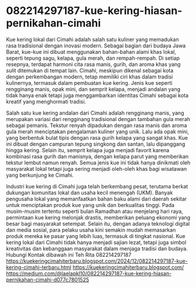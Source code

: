 # 082214297187-kue-kering-hiasan-pernikahan-cimahi
Kue kering lokal dari Cimahi adalah salah satu kuliner yang memadukan rasa tradisional dengan inovasi modern. Sebagai bagian dari budaya Jawa Barat, kue-kue ini dibuat menggunakan bahan-bahan alami khas lokal, seperti tepung sagu, kelapa, gula merah, dan rempah-rempah. Di setiap resepnya, terdapat harmoni cita rasa manis, gurih, dan aroma khas yang sulit ditemukan di tempat lain. Cimahi, meskipun dikenal sebagai kota dengan perkembangan modern, tetap memiliki ciri khas dalam tradisi kulinernya, termasuk dalam pembuatan kue kering. Jenis kue seperti rengginang manis, opak mini, dan semprit kelapa, menjadi andalan yang tidak hanya enak tetapi juga menggambarkan identitas Cimahi sebagai kota kreatif yang menghormati tradisi.

Salah satu kue kering andalan dari Cimahi adalah rengginang manis, yang merupakan variasi dari rengginang tradisional dengan tambahan gula merah sebagai pemanis. Tekstur renyah dipadukan dengan rasa manis dan aroma gula merah menciptakan pengalaman kuliner yang unik. Lalu ada opak mini, yang berbentuk bulat tipis dengan rasa gurih kelapa yang sangat khas. Kue ini dibuat dengan campuran tepung singkong dan santan, lalu dipanggang hingga kering. Selain itu, semprit kelapa juga menjadi favorit karena kombinasi rasa gurih dan manisnya, dengan kelapa parut yang memberikan tekstur lembut namun renyah. Semua jenis kue ini tidak hanya dinikmati oleh masyarakat lokal tetapi juga sering menjadi oleh-oleh khas bagi wisatawan yang berkunjung ke Cimahi.

Industri kue kering di Cimahi juga telah berkembang pesat, terutama berkat dukungan komunitas lokal dan usaha kecil menengah (UKM). Banyak pengusaha lokal yang memanfaatkan bahan baku alami dari daerah sekitar untuk menciptakan produk kue yang unik dan berkualitas tinggi. Pada musim-musim tertentu seperti bulan Ramadhan atau menjelang hari raya, permintaan kue kering melonjak drastis, memberikan peluang ekonomi yang besar bagi masyarakat setempat. Selain itu, dengan adanya teknologi digital dan media sosial, para pelaku usaha kini semakin mudah memasarkan produk mereka ke pasar yang lebih luas, termasuk di tingkat nasional. Kue kering lokal dari Cimahi tidak hanya menjadi sajian lezat, tetapi juga simbol kreativitas dan kebanggaan masyarakat dalam menjaga tradisi dan budaya.
Hubungi Kontak dibawah ini
Teh Rita
082214297187
https://kuekeringcimahiterbaru.blogspot.com/2024/12/082214297187-kue-kering-cimahi-terbaru.html
https://kuekeringcimahiterbaru.blogspot.com/
 https://medium.com/@laelapkl10/082214297187-kue-kering-hiasan-pernikahan-cimahi-d077c7801525

